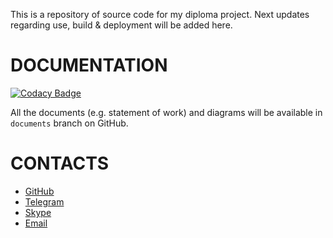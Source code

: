 This is a repository of source code for my diploma project.
Next updates regarding use, build & deployment will be added here.

# DOCUMENTATION

[![Codacy Badge](https://api.codacy.com/project/badge/Grade/d1385b7be6c54a5a99d1b633e993236d)](https://app.codacy.com/gh/leader228228/ArtPlace?utm_source=github.com&utm_medium=referral&utm_content=leader228228/ArtPlace&utm_campaign=Badge_Grade_Settings)

All the documents (e.g. statement of work) and diagrams will be available in `documents` branch on GitHub.

# CONTACTS
* [GitHub](https://github.com/leader228228)
* [Telegram](https://t.me/mykhailo_birintsev)
* [Skype](skype:live:.cid.a000dd1ae21ff323?chat)
* [Email](mailto:mykhailo.birintsev@gmail.com)
